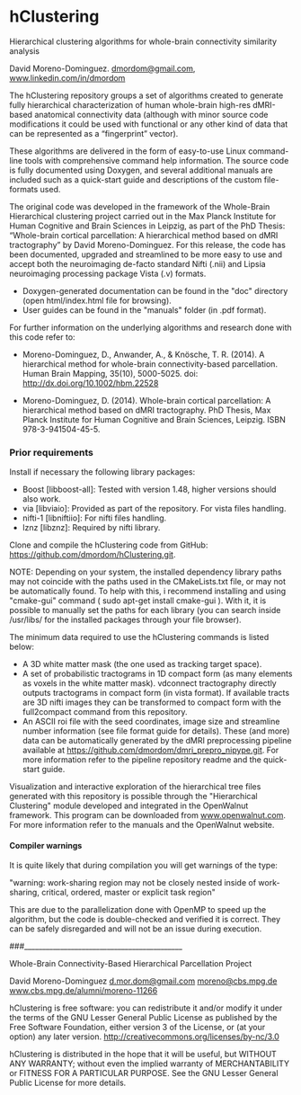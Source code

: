 # hClustering
Hierarchical clustering algorithms for whole-brain connectivity similarity analysis
 
 David Moreno-Dominguez. dmordom@gmail.com, www.linkedin.com/in/dmordom

The hClustering repository groups a set of algorithms created to generate fully hierarchical characterization of human whole-brain high-res dMRI-based anatomical connectivity data (although with minor source code modifications it could be used with functional or any other kind of data that can be represented as a “fingerprint” vector).

These algorithms are delivered in the form of easy-to-use Linux command-line tools with comprehensive command help information. The source code is fully documented using Doxygen, and several additional manuals are included such as a quick-start guide and descriptions of the custom file-formats used.

The original code was developed in the framework of the Whole-Brain Hierarchical clustering project carried out in the Max Planck Institute for Human Cognitive and Brain Sciences in Leipzig, as part of the PhD Thesis:  “Whole-brain cortical parcellation: A hierarchical method based on dMRI tractography” by David Moreno-Dominguez. For this release, the code has been documented, upgraded and streamlined to be more easy to use and accept both the neuroimaging de-facto standard Nifti (.nii) and Lipsia neuroimaging processing package Vista (.v) formats.

* Doxygen-generated documentation can be found in the "doc" directory (open html/index.html file for browsing).
* User guides can be found in the "manuals" folder (in .pdf format).

For further information on the underlying algorithms and research done with this code refer to:

 - Moreno-Dominguez, D., Anwander, A., & Knösche, T. R. (2014).
   A hierarchical method for whole-brain connectivity-based parcellation.
   Human Brain Mapping, 35(10), 5000-5025. doi: http://dx.doi.org/10.1002/hbm.22528

 - Moreno-Dominguez, D. (2014).
   Whole-brain cortical parcellation: A hierarchical method based on dMRI tractography.
   PhD Thesis, Max Planck Institute for Human Cognitive and Brain Sciences, Leipzig.
   ISBN 978-3-941504-45-5.



###	Prior requirements

Install if necessary the following library packages:

- Boost [libboost-all]:	Tested with version 1.48, higher versions should also work.
- via [libviaio]:		     Provided as part of the repository. For vista files handling.
- nifti-1 [libniftiio]: For nifti files handling.
- lznz [libznz]: 		     Required by nifti library.

Clone and compile the hClustering  code from GitHub: 
https://github.com/dmordom/hClustering.git.

NOTE: Depending on your system, the installed dependency library paths may not coincide with the paths used in the CMakeLists.txt file, or may not be automatically found. To help with this, i recommend installing and using "cmake-gui" command ( sudo apt-get install cmake-gui ). With it, it is possible to manually set the paths for each library (you can search inside /usr/libs/ for the installed packages through your file browser).

The minimum data required to use the hClustering commands is listed below:
- 	A 3D white matter mask (the one used as tracking target space).
- 	A set of probabilistic tractograms in 1D compact form (as many elements as voxels in the white matter mask). vdconnect tractography directly outputs tractograms in compact form (in vista format). If available tracts are 3D nifti images they can be transformed to compact form with the full2compact command from this repository.
-	An ASCII roi file with the seed coordinates, image size and streamline number information (see file format guide for details).
These (and more) data can be automatically generated by the dMRI preprocessing pipeline available at https://github.com/dmordom/dmri_prepro_nipype.git. For more information refer to the pipeline repository readme and the quick-start guide.

Visualization and interactive exploration of the hierarchical tree files generated with this repository is possible through the "Hierarchical Clustering" module developed and integrated in the OpenWalnut framework. This program can be downloaded from www.openwalnut.com. For more information refer to the manuals and the OpenWalnut website.

####	Compiler warnings

It is quite likely that during compilation you will get warnings of the type:

"warning: work-sharing region may not be closely nested inside of work-sharing, critical, ordered, master or explicit task region"

This are due to the parallelization done with OpenMP to speed up the algorithm, but the code is double-checked and verified it is correct. They can be safely disregarded and will not be an issue during execution.


###____________________________________________

 Whole-Brain Connectivity-Based Hierarchical Parcellation Project
 
 David Moreno-Dominguez
 d.mor.dom@gmail.com
 moreno@cbs.mpg.de
 www.cbs.mpg.de/alumni/moreno-11266

 hClustering is free software: you can redistribute it and/or modify
 it under the terms of the GNU Lesser General Public License as published by
 the Free Software Foundation, either version 3 of the License, or
 (at your option) any later version.
 http://creativecommons.org/licenses/by-nc/3.0

 hClustering is distributed in the hope that it will be useful,
 but WITHOUT ANY WARRANTY; without even the implied warranty of
 MERCHANTABILITY or FITNESS FOR A PARTICULAR PURPOSE.  See the
 GNU Lesser General Public License for more details.


